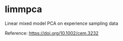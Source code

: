 # limmpca
Linear mixed model PCA on experience sampling data

Reference:
 https://doi.org/10.1002/cem.3232
